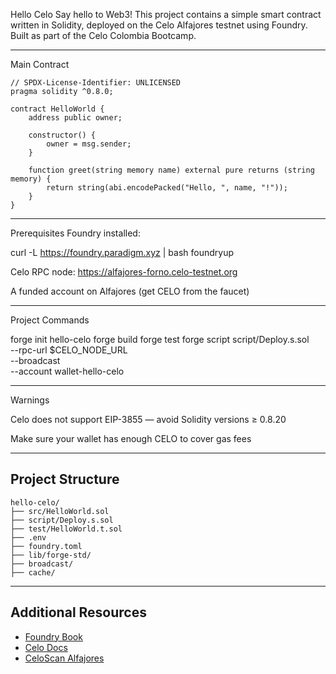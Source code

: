 Hello Celo 
Say hello to Web3! This project contains a simple smart contract written in Solidity, deployed on the Celo Alfajores testnet using Foundry. Built as part of the Celo Colombia Bootcamp.

--------------------------------------------------------------------------

 Main Contract

```solidity
// SPDX-License-Identifier: UNLICENSED
pragma solidity ^0.8.0;

contract HelloWorld {
    address public owner;

    constructor() {
        owner = msg.sender;
    }

    function greet(string memory name) external pure returns (string memory) {
        return string(abi.encodePacked("Hello, ", name, "!"));
    }
}
```


--------------------------------------------------------------------------

Prerequisites
Foundry installed:

curl -L https://foundry.paradigm.xyz | bash
foundryup

Celo RPC node: https://alfajores-forno.celo-testnet.org

A funded account on Alfajores (get CELO from the faucet)


-----------------------------------------------------------------------

 Project Commands

forge init hello-celo
forge build
forge test
forge script script/Deploy.s.sol \
  --rpc-url $CELO_NODE_URL \
  --broadcast \
  --account wallet-hello-celo


------------------------------------------------------------
 Warnings

Celo does not support EIP-3855 — avoid Solidity versions ≥ 0.8.20

Make sure your wallet has enough CELO to cover gas fees

--------------------------------------------------------------------

##  Project Structure


```
hello-celo/
├── src/HelloWorld.sol
├── script/Deploy.s.sol
├── test/HelloWorld.t.sol
├── .env
├── foundry.toml
├── lib/forge-std/
├── broadcast/
├── cache/
```






--------------------------------------------------------------



##  Additional Resources

- [Foundry Book](https://book.getfoundry.sh/)
- [Celo Docs](https://docs.celo.org/)
- [CeloScan Alfajores](https://alfajores.celoscan.io/)

